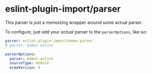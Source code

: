 # eslint-plugin-import/parser

This parser is just a memoizing wrapper around some actual parser.

To configure, just add your _actual_ parser to the `parserOptions`, like so:

```yaml
parser: eslint-plugin-import/memo-parser
# parser: babel-eslint

parserOptions:
  parser: babel-eslint
  sourceType: module
  ecmaVersion: 6
```
